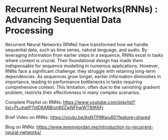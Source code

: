 # Recurrent Neural Networks(RNNs) : Advancing Sequential Data Processing
Recurrent Neural Networks (RNNs) have transformed how we handle sequential data, such as time series, natural language, and audio. By leveraging information from earlier steps in a sequence, RNNs excel in tasks where context is crucial. Their foundational design has made them indispensable for sequence modelling in numerous applications.
However, RNNs face a significant challenge: they struggle with retaining long-term dependencies. As sequences grow longer, earlier information diminishes in importance, leading to performance bottlenecks in tasks requiring comprehensive context. This limitation, often due to the vanishing gradient problem, restricts their effectiveness in many complex scenarios.

Complete Playlist on RNNs: https://www.youtube.com/playlist?list=PLuhqtP7jdD8ARBnzj8SZwNFhwWT89fAFr

Brief Video on RNNs: https://youtu.be/AsNTP8Kwu80?feature=shared

Blog on RNNs: https://www.jeremyjordan.me/introduction-to-recurrent-neural-networks/
